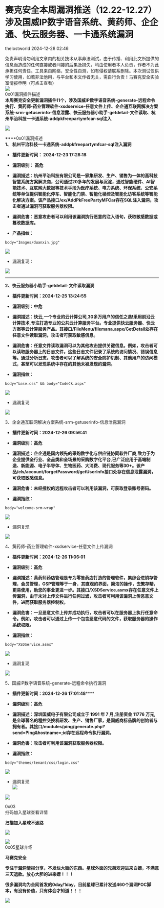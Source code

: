 #  赛克安全本周漏洞推送（12.22-12.27）涉及国威IP数字语音系统、黄药师、企企通、快云服务器、一卡通系统漏洞   
 thelostworld   2024-12-28 02:46  
  
免责声明请勿利用文章内的相关技术从事非法测试，由于传播、利用此文所提供的信息而造成的任何直接或者间接的后果及损失，均由使用者本人负责，作者不为此承担任何责任。工具来自网络，安全性自测，如有侵权请联系删除。本次测试仅供学习使用，如若非法他用，与平台和本文作者无关，需自行负责！马赛克安全实验室情报申明（可点击查看）  
![](https://mmbiz.qpic.cn/mmbiz_png/wibiaOls7McRicPjtibQUDC6OnlQyWCzfd68f5ycicia6CCgOhrqkvHfLj5ajt2SKLnWoZSh219zUS3eTcERBwhxu9Dg/640?wx_fmt=other&from=appmsg&wxfrom=5&wx_lazy=1&wx_co=1&tp=webp "")  
0x01漏洞插件描述  
**本周赛克安全更新漏洞插件11个，涉及国威IP数字语音系统-generate-远程命令执行、黄药师-药业管理软件-xsdservice-任意文件上传、企企通互联网解决方案系统-srm-getuserinfo-信息泄露、快云服务器小助手-getdetail-文件读取、杭州平治科技一卡通系统-addpkfreepartymfcar-sql注入**  
  
![](https://mmbiz.qpic.cn/mmbiz_png/wibiaOls7McR8icnIIfVMdXllzEF4ZOyx5Zt1nYgRmThAL3O6IBNf0fibJhSBdzIgugbzBuWqqXaD19AkOWtyyjvkA/640?wx_fmt=png&from=appmsg "")  
  
****0x01漏洞描述  
**1、 杭州平治科技一卡通系统-addpkfreepartymfcar-sql注入漏洞**  
- **插件更新时间： 2024-12-23 17:28:18**  
  
- **漏洞级别： 高危**  
  
- **漏洞描述：杭州平治科技有限公司是一家集研发、生产、销售为一体的高科技智慧系统方案解决商，公司通过20多年的发展与沉淀，通过智能硬件、AI智能技术、互联网大数据等技术手段为医疗系统、电力系统、环保系统、公安系统等单位提供智能化停车、智能化门禁、智能化梯控及智能化访客系统等智能化解决方案。该产品接口/ex/AddPkFreePartyMFCar存在SQL注入漏洞，攻击者通过漏洞可获取服务器权限。**  
  
- **漏洞危害：恶意攻击者可以利用该漏洞执行恶意的注入语句，获取敏感数据或篡改数据库。**  
  
- **产品指纹：**  
  
```
body="Images/duanxin.jpg"
```  
  
  
![](https://mmbiz.qpic.cn/mmbiz_png/wibiaOls7McR8icnIIfVMdXllzEF4ZOyx5ZKjXVmthwhhrY8O9ibyZwQYnrjBSz7ibkyKYAsVibicWIbSV0ysk3cvWfCw/640?wx_fmt=png&from=appmsg "")  
- 漏洞复现：  
  
![](https://mmbiz.qpic.cn/mmbiz_png/wibiaOls7McR9twxIZTs7WCPaaDB5uib65cpMYrvoPY5I37TLOKL8laXQ4jJoE3OwNmnibT9qia1nYl5IhSdic0bZlzw/640?wx_fmt=png&from=appmsg "")  
  
****  
**2、快云服务器小助手-getdetail-文件读取漏洞**  
- **插件更新时间：2024-12-25 13:24:55**  
  
- **漏洞级别：中危**  
  
- **漏洞描述：快云,一个专业的云计算公司,30多万用户的信任之选!采用前沿云计算技术,专注打造专业的公共云计算服务平台。专业提供快云服务器、快云方案等云计算服务产品。其接口/FileMenu/filemana.aspx/GetDetail处存在任意文件读取漏洞，攻击者可获取敏感信息。**  
  
- **漏洞危害：任意文件读取漏洞可以为其他攻击提供关键信息。例如，攻击者可以读取服务器上的日志文件，这些日志文件记录了系统的访问情况、错误信息等。通过分析日志，攻击者可以了解系统的安全防护机制、其他用户的访问模式，甚至可以发现系统中存在的其他未被发现的漏洞。**  
  
- **漏洞指纹：**  
  
```
body="base.css" && body="CodeCk.aspx"
```  
  
![](https://mmbiz.qpic.cn/mmbiz_png/wibiaOls7McR8icnIIfVMdXllzEF4ZOyx5ZpLhverNr1SHMUr6ibuVvvElIFXdNz8xNy4ER9o5HXsDqlI4SV0ickrlg/640?wx_fmt=png&from=appmsg "")  
- 漏洞复现  
  
![](https://mmbiz.qpic.cn/mmbiz_png/wibiaOls7McR8icnIIfVMdXllzEF4ZOyx5ZXkZzczHuPu9BYcMXqqOwSeJnHNfyuEY34c7vRrAO0ZGBibGr2jhuqlA/640?wx_fmt=png&from=appmsg "")  
  
  
3、企企通互联网解决方案系统-srm-getuserinfo-信息泄露漏洞  
- **插件更新时间：2024-12-26 09:56:41**  
  
- **漏洞级别：高危**  
  
- **漏洞描述：企企通是国内领先的采购数字化与供应链协同软件厂商,致力于为企业提供全行业、全品类和全场景的采购数字化平台,已广泛应用于高端制造、新能源、电子半导体、生物医药、大消费、现代服务等30+。该产品/els/account/forgetPassword/getUserInfo接口处存在信息泄露漏洞，可获取敏感信息。**  
  
- **漏洞危害：未经授权的远程攻击者可以利用该漏洞，可获取登录账号密码。**  
  
- **漏洞指纹：**  
  
```
body="welcome-srm-wrap"
```  
  
![](https://mmbiz.qpic.cn/mmbiz_png/wibiaOls7McR8icnIIfVMdXllzEF4ZOyx5ZibYXn5HOGAnJJcrylgxPWvgZ3Dia9nVibPbxSpqlWGMT3kIickleHt6icXA/640?wx_fmt=png&from=appmsg "")  
- 漏洞复现  
  
![](https://mmbiz.qpic.cn/mmbiz_png/wibiaOls7McR9twxIZTs7WCPaaDB5uib65cp4T7K5euLGWRLDbJs2H26g2w7NEGvWR6ibzJSQuvGicdqxIH5tpu7Wlw/640?wx_fmt=png&from=appmsg "")  
  
  
4、黄药师-药业管理软件-xsdservice-任意文件上传漏洞  
- **插件更新时间：2024-12-26 11:06:01**  
  
- **漏洞级别：高危**  
  
- **漏洞描述：黄药师药店管理是专为零售药店打造的管理软件，集综合进销存管理，会员管理，GSP管理等于一身，其直观的界面，简洁的操作，去繁存精，更易使用，助您的事业更进一步。其接口/XSDService.asmx存在任意文件上传漏洞，由于未对上传文件进行任何过滤，攻击者可利用该漏洞上传恶意文件，进而获取服务器控制权。**  
  
- **漏洞危害：一旦恶意文件上传并成功执行，攻击者可以在服务器上执行任意命令。例如，攻击者可以通过上传一个包含恶意代码的文件，获取服务器的操作系统权限。**  
  
- **漏洞指纹：**  
  
```
body="XSDService.asmx"
```  
  
![](https://mmbiz.qpic.cn/mmbiz_png/wibiaOls7McR8icnIIfVMdXllzEF4ZOyx5ZUIeAZECmAdd0K7ELqMLBdwpuKRXNXrJDia0cb3iaviaNtIZibdto5lLLzQ/640?wx_fmt=png&from=appmsg "")  
- 漏洞复现  
  
![](https://mmbiz.qpic.cn/mmbiz_png/wibiaOls7McR8icnIIfVMdXllzEF4ZOyx5Zsp5lcicaupJeY2G3EuRuWhxjH67fUQMkl7M9TddH0bycvUXhRppYFlg/640?wx_fmt=png&from=appmsg "")  
  
  
5、国威IP数字语音系统-generate-远程命令执行漏洞  
- **插件更新时间：2024-12-26 17:01:48******  
  
- **漏洞级别：高危**  
  
- **漏洞描述：深圳国威电子有限公司成立于 1991 年 7 月,注册资金 11776 万元,是全球著名的程控交换机研发、生产、销售厂家，是国威商标品牌的创始者与拥有者。其接口/modules/ping/generate.php?send=Ping&hostname=;id存在远程命令执行漏洞。**  
  
- **漏洞危害：攻击者可利用该漏洞获取服务器权限。**  
  
- **漏洞指纹：**  
  
```
body="themes/tenant/css/login.css"
```  
  
![](https://mmbiz.qpic.cn/mmbiz_png/wibiaOls7McR8icnIIfVMdXllzEF4ZOyx5Z8BAibWfgjLwBIFHwibJGJSPdnSx1clplDvrvZn4DTZRKiaotIwkvBsmOg/640?wx_fmt=png&from=appmsg "")  
  
- 漏洞复现  
![](https://mmbiz.qpic.cn/mmbiz_png/wibiaOls7McR9twxIZTs7WCPaaDB5uib65c5ee0aN5Jy6oIYWic75fqLian5ZETovhWibZPvQZ5T2PKsJ5IHeJkxZCiaA/640?wx_fmt=png&from=appmsg "")  
  
  
![](https://mmbiz.qpic.cn/mmbiz_jpg/wibiaOls7McRibbKQ6N7ic8706V4vrP21xeU5dicLPKrZl9SIRIjQhBRVSqcYpcCuWiaicZAoKMKxKex8ZQqiaU80VkyxQ/640?wx_fmt=other&wxfrom=5&wx_lazy=1&wx_co=1&tp=webp "")  
  
  
0x03  
扫码加入星球查看详情  
  
**扫描加入星球不迷路**  
  
![](https://mmbiz.qpic.cn/mmbiz_png/wibiaOls7McRibMUiczLZevyribRn1qUpneDyfgJROGIibTVTjgVeErEr7icQzaVX1hBUfB2c4e2lUHP7EhUia0pvKe7Lg/640?wx_fmt=other&from=appmsg&wxfrom=5&wx_lazy=1&wx_co=1&tp=webp "")  
  
![](https://mmbiz.qpic.cn/mmbiz_png/wibiaOls7McRicPjtibQUDC6OnlQyWCzfd68iabQ9Vb5JGMNXqnzJTc28tomdyWugPkbLp6Kgc9tECG2XXPMTiafwTAw/640?wx_fmt=other&from=appmsg&wxfrom=5&wx_lazy=1&wx_co=1&tp=webp "")  
0x05星球介绍  
  
**马赛克安全**  
  
**专注于漏洞情报分享，不发烂大街的东西。星球外面的兄弟欢迎进来白嫖，不满意三天退款。放心大胆的进来嫖！！！**  
  
**很多漏洞均为全网首发的0day/1day，目前星球已累计发送460个漏洞POC脚本，有没有价值，只有体会才知道！！！**  
  
  
![](https://mmbiz.qpic.cn/mmbiz_png/wibiaOls7McR9nTo7Az8LicJlNoGOPhaDBJjohAYibwup7U8nEBsQ2ibSSHic2fFrL8lDj7DEoQdvN3OO98R2kvhE7tw/640?wx_fmt=png&from=appmsg "")  
  
  
  
  
  
  
  
  
  
  
  
